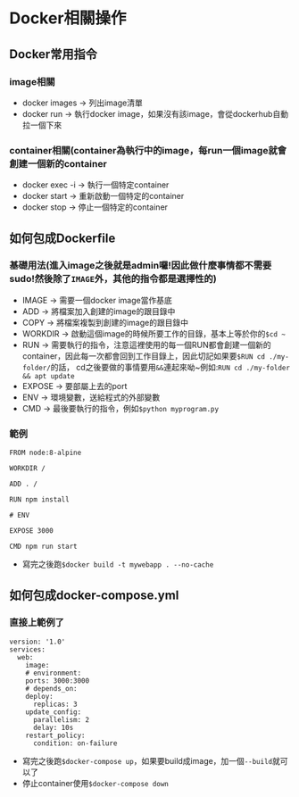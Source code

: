# Docker相關操作

## Docker常用指令

### image相關
* docker images -> 列出image清單
* docker run <docker-image> -> 執行docker image，如果沒有該image，會從dockerhub自動拉一個下來

### container相關(container為執行中的image，每run一個image就會創建一個新的container
* docker exec -i <container-id> -> 執行一個特定container
* docker start <container-id> -> 重新啟動一個特定的container
* docker stop <container-id> -> 停止一個特定的container

## 如何包成Dockerfile

### 基礎用法(進入image之後就是admin囉!因此做什麼事情都不需要sudo!然後除了`IMAGE`外，其他的指令都是選擇性的)
* IMAGE -> 需要一個docker image當作基底
* ADD -> 將檔案加入創建的image的跟目錄中
* COPY -> 將檔案複製到創建的image的跟目錄中
* WORKDIR -> 啟動這個image的時候所要工作的目錄，基本上等於你的`$cd ~`
* RUN -> 需要執行的指令，注意這裡使用的每一個RUN都會創建一個新的container，因此每一次都會回到工作目錄上，因此切記如果要`$RUN cd ./my-folder/`的話，
cd之後要做的事情要用`&&`連起來呦~例如:`RUN cd ./my-folder && apt update`
* EXPOSE -> 要部屬上去的port
* ENV -> 環境變數，送給程式的外部變數
* CMD -> 最後要執行的指令，例如`$python myprogram.py`
### 範例
```
FROM node:8-alpine

WORKDIR /

ADD . /

RUN npm install

# ENV

EXPOSE 3000

CMD npm run start
```
* 寫完之後跑`$docker build -t mywebapp . --no-cache`

## 如何包成docker-compose.yml

### 直接上範例了
```
version: '1.0'
services:
  web:
    image: 
    # environment:
    ports: 3000:3000
    # depends_on:
    deploy: 
      replicas: 3
    update_config:
      parallelism: 2
      delay: 10s
    restart_policy:
      condition: on-failure
```
* 寫完之後跑`$docker-compose up`，如果要build成image，加一個`--build`就可以了
* 停止container使用`$docker-compose down`

